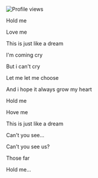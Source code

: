 ![Profile views](https://gpvc.arturio.dev/Moriafly)

Hold me

Love me

This is just like a dream

I'm coming cry

But i can't cry

Let me let me choose

And i hope it always grow my heart

Hold me

Hove me

This is just like a dream

Can't you see...

Can't you see us?

Those far

Hold me...
